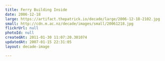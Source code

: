 ```yaml
---
title: Ferry Building Inside
date: 2006-12-18
large: https://artifact.thepatrick.io/decade/large/2006-12-18-2102.jpg
small: http://cdn.m.ac.nz/decade/images/small/20061218.jpg
flickrUrl: null
photoId: null
createdAt: 2011-01-30 11:07:20.301074
updatedAt: 2007-01-15 22:31:05
layout: decade-image

---
```


